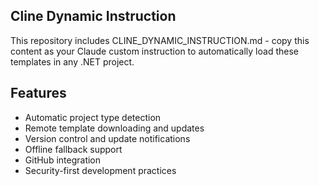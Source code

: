 ﻿

## Cline Dynamic Instruction
This repository includes CLINE_DYNAMIC_INSTRUCTION.md - copy this content as your Claude custom instruction to automatically load these templates in any .NET project.

## Features
- Automatic project type detection
- Remote template downloading and updates  
- Version control and update notifications
- Offline fallback support
- GitHub integration
- Security-first development practices
